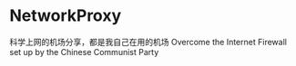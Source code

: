 # NetworkProxy
科学上网的机场分享，都是我自己在用的机场
Overcome the Internet Firewall set up by the Chinese Communist Party
